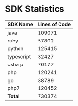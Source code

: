 # SDK Statistics

| SDK Name | Lines of Code |
| -------- | ------------- |
| java | 109071 |
| ruby | 57802 |
| python | 125415 |
| typescript | 32427 |
| csharp | 76177 |
| php | 120241 |
| go | 88789 |
| php7 | 120452 |
| **Total** | 730374 |

